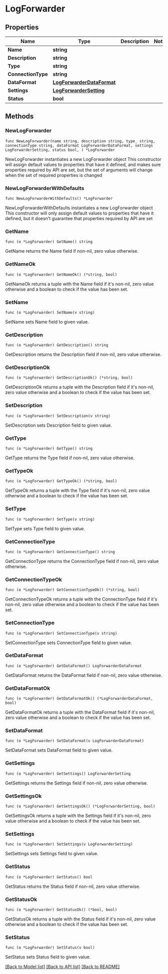 # LogForwarder

## Properties

Name | Type | Description | Notes
------------ | ------------- | ------------- | -------------
**Name** | **string** |  | 
**Description** | **string** |  | 
**Type** | **string** |  | 
**ConnectionType** | **string** |  | 
**DataFormat** | [**LogForwarderDataFormat**](LogForwarderDataFormat.md) |  | 
**Settings** | [**LogForwarderSetting**](LogForwarderSetting.md) |  | 
**Status** | **bool** |  | 

## Methods

### NewLogForwarder

`func NewLogForwarder(name string, description string, type_ string, connectionType string, dataFormat LogForwarderDataFormat, settings LogForwarderSetting, status bool, ) *LogForwarder`

NewLogForwarder instantiates a new LogForwarder object
This constructor will assign default values to properties that have it defined,
and makes sure properties required by API are set, but the set of arguments
will change when the set of required properties is changed

### NewLogForwarderWithDefaults

`func NewLogForwarderWithDefaults() *LogForwarder`

NewLogForwarderWithDefaults instantiates a new LogForwarder object
This constructor will only assign default values to properties that have it defined,
but it doesn't guarantee that properties required by API are set

### GetName

`func (o *LogForwarder) GetName() string`

GetName returns the Name field if non-nil, zero value otherwise.

### GetNameOk

`func (o *LogForwarder) GetNameOk() (*string, bool)`

GetNameOk returns a tuple with the Name field if it's non-nil, zero value otherwise
and a boolean to check if the value has been set.

### SetName

`func (o *LogForwarder) SetName(v string)`

SetName sets Name field to given value.


### GetDescription

`func (o *LogForwarder) GetDescription() string`

GetDescription returns the Description field if non-nil, zero value otherwise.

### GetDescriptionOk

`func (o *LogForwarder) GetDescriptionOk() (*string, bool)`

GetDescriptionOk returns a tuple with the Description field if it's non-nil, zero value otherwise
and a boolean to check if the value has been set.

### SetDescription

`func (o *LogForwarder) SetDescription(v string)`

SetDescription sets Description field to given value.


### GetType

`func (o *LogForwarder) GetType() string`

GetType returns the Type field if non-nil, zero value otherwise.

### GetTypeOk

`func (o *LogForwarder) GetTypeOk() (*string, bool)`

GetTypeOk returns a tuple with the Type field if it's non-nil, zero value otherwise
and a boolean to check if the value has been set.

### SetType

`func (o *LogForwarder) SetType(v string)`

SetType sets Type field to given value.


### GetConnectionType

`func (o *LogForwarder) GetConnectionType() string`

GetConnectionType returns the ConnectionType field if non-nil, zero value otherwise.

### GetConnectionTypeOk

`func (o *LogForwarder) GetConnectionTypeOk() (*string, bool)`

GetConnectionTypeOk returns a tuple with the ConnectionType field if it's non-nil, zero value otherwise
and a boolean to check if the value has been set.

### SetConnectionType

`func (o *LogForwarder) SetConnectionType(v string)`

SetConnectionType sets ConnectionType field to given value.


### GetDataFormat

`func (o *LogForwarder) GetDataFormat() LogForwarderDataFormat`

GetDataFormat returns the DataFormat field if non-nil, zero value otherwise.

### GetDataFormatOk

`func (o *LogForwarder) GetDataFormatOk() (*LogForwarderDataFormat, bool)`

GetDataFormatOk returns a tuple with the DataFormat field if it's non-nil, zero value otherwise
and a boolean to check if the value has been set.

### SetDataFormat

`func (o *LogForwarder) SetDataFormat(v LogForwarderDataFormat)`

SetDataFormat sets DataFormat field to given value.


### GetSettings

`func (o *LogForwarder) GetSettings() LogForwarderSetting`

GetSettings returns the Settings field if non-nil, zero value otherwise.

### GetSettingsOk

`func (o *LogForwarder) GetSettingsOk() (*LogForwarderSetting, bool)`

GetSettingsOk returns a tuple with the Settings field if it's non-nil, zero value otherwise
and a boolean to check if the value has been set.

### SetSettings

`func (o *LogForwarder) SetSettings(v LogForwarderSetting)`

SetSettings sets Settings field to given value.


### GetStatus

`func (o *LogForwarder) GetStatus() bool`

GetStatus returns the Status field if non-nil, zero value otherwise.

### GetStatusOk

`func (o *LogForwarder) GetStatusOk() (*bool, bool)`

GetStatusOk returns a tuple with the Status field if it's non-nil, zero value otherwise
and a boolean to check if the value has been set.

### SetStatus

`func (o *LogForwarder) SetStatus(v bool)`

SetStatus sets Status field to given value.



[[Back to Model list]](HOW-TO.md#documentation-for-models) [[Back to API list]](HOW-TO.md#documentation-for-api-endpoints) [[Back to README]](HOW-TO.md)


